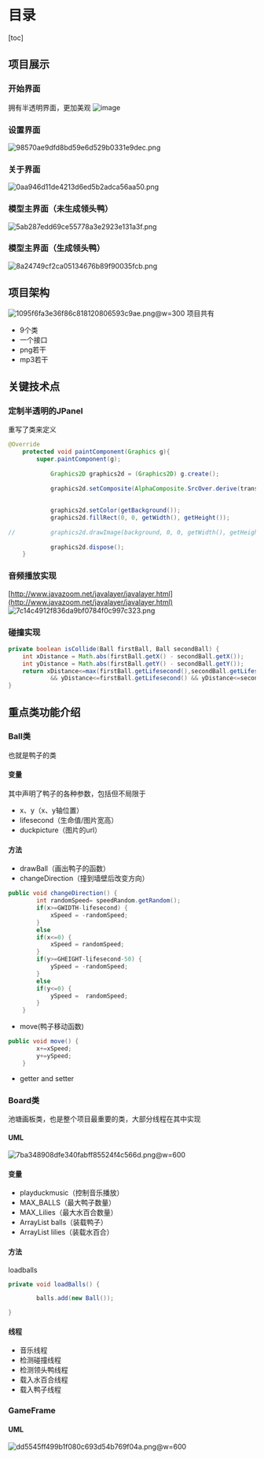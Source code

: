 # 目录
[toc]
## 项目展示
### 开始界面
拥有半透明界面，更加美观
![image](https://github.com/liuyuhan1234/JavaDuckPool/blob/master/images/Image.png)

### 设置界面
![98570ae9dfd8bd59e6d529b0331e9dec.png](en-resource://database/30543:1)

### 关于界面
![0aa946d11de4213d6ed5b2adca56aa50.png](en-resource://database/30545:1)

### 模型主界面（未生成领头鸭）
![5ab287edd69ce55778a3e2923e131a3f.png](en-resource://database/30547:1)

### 模型主界面（生成领头鸭）
![8a24749cf2ca05134676b89f90035fcb.png](en-resource://database/30549:1)



## 项目架构
![1095f6fa3e36f86c818120806593c9ae.png](en-resource://database/30533:1)@w=300
项目共有

* 9个类
* 一个接口
* png若干
* mp3若干


## 关键技术点
### 定制半透明的JPanel
重写了类来定义
```java
@Override
	protected void paintComponent(Graphics g){
		super.paintComponent(g);
		
			Graphics2D graphics2d = (Graphics2D) g.create();
			
			graphics2d.setComposite(AlphaComposite.SrcOver.derive(transparency));
			
			
			graphics2d.setColor(getBackground());
			graphics2d.fillRect(0, 0, getWidth(), getHeight());
			
//			graphics2d.drawImage(background, 0, 0, getWidth(), getHeight(), 46, 114, 315, 521, this);
			
			graphics2d.dispose();
	}

```
### 音频播放实现

[http://www.javazoom.net/javalayer/javalayer.html](http://www.javazoom.net/javalayer/javalayer.html)
![7c14c4912f836da9bf0784f0c997c323.png](en-resource://database/30535:1)


### 碰撞实现
```java
private boolean isCollide(Ball firstBall, Ball secondBall) {
	int xDistance = Math.abs(firstBall.getX() - secondBall.getX());
	int yDistance = Math.abs(firstBall.getY() - secondBall.getY());
	return xDistance<=max(firstBall.getLifesecond(),secondBall.getLifesecond())
			&& yDistance<=firstBall.getLifesecond() && yDistance<=secondBall.getLifesecond();
}
```




## 重点类功能介绍
### Ball类
也就是鸭子的类
#### 变量
其中声明了鸭子的各种参数，包括但不局限于

* x、y（x、y轴位置）
* lifesecond（生命值/图片宽高）
* duckpicture（图片的url）

#### 方法

* drawBall（画出鸭子的函数）
* changeDirection（撞到墙壁后改变方向）
```java
public void changeDirection() {
		int randomSpeed= speedRandom.getRandom();
		if(x>=GWIDTH-lifesecond) {
			xSpeed = -randomSpeed;
		}
		else
		if(x<=0) {
			xSpeed = randomSpeed;
		}
		if(y>=GHEIGHT-lifesecond-50) {
			ySpeed = -randomSpeed;
		}
		else
		if(y<=0) {	
			ySpeed =  randomSpeed;
		}
	}
```

* move(鸭子移动函数)
```java
public void move() {
		x+=xSpeed;
		y+=ySpeed;
	}
```
* getter and setter


### Board类
池塘画板类，也是整个项目最重要的类，大部分线程在其中实现

#### UML
![7ba348908dfe340fabff85524f4c566d.png](en-resource://database/30537:1)@w=600

#### 变量

* playduckmusic（控制音乐播放）
* MAX_BALLS（最大鸭子数量）
* MAX_Lilies（最大水百合数量）
* ArrayList <Ball> balls（装载鸭子）
* ArrayList <lilies> lilies（装载水百合）

#### 方法
loadballs
```java
private void loadBalls() {

		balls.add(new Ball());

}
```

#### 线程

* 音乐线程
* 检测碰撞线程
* 检测领头鸭线程
* 载入水百合线程
* 载入鸭子线程





### GameFrame
#### UML
![dd5545ff499b1f080c693d54b769f04a.png](en-resource://database/30539:1)@w=600

